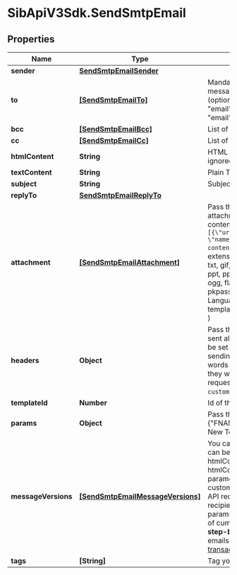 # SibApiV3Sdk.SendSmtpEmail

## Properties
Name | Type | Description | Notes
------------ | ------------- | ------------- | -------------
**sender** | [**SendSmtpEmailSender**](SendSmtpEmailSender.md) |  | [optional] 
**to** | [**[SendSmtpEmailTo]**](SendSmtpEmailTo.md) | Mandatory if messageVersions are not passed, ignored if messageVersions are passed. List of email addresses and names (optional) of the recipients. For example, [{\"name\":\"Jimmy\", \"email\":\"jimmy98@example.com\"}, {\"name\":\"Joe\", \"email\":\"joe@example.com\"}] | [optional] 
**bcc** | [**[SendSmtpEmailBcc]**](SendSmtpEmailBcc.md) | List of email addresses and names (optional) of the recipients in bcc | [optional] 
**cc** | [**[SendSmtpEmailCc]**](SendSmtpEmailCc.md) | List of email addresses and names (optional) of the recipients in cc | [optional] 
**htmlContent** | **String** | HTML body of the message ( Mandatory if 'templateId' is not passed, ignored if 'templateId' is passed ) | [optional] 
**textContent** | **String** | Plain Text body of the message ( Ignored if 'templateId' is passed ) | [optional] 
**subject** | **String** | Subject of the message. Mandatory if 'templateId' is not passed | [optional] 
**replyTo** | [**SendSmtpEmailReplyTo**](SendSmtpEmailReplyTo.md) |  | [optional] 
**attachment** | [**[SendSmtpEmailAttachment]**](SendSmtpEmailAttachment.md) | Pass the absolute URL (no local file) or the base64 content of the attachment along with the attachment name (Mandatory if attachment content is passed). For example, `[{\"url\":\"https://attachment.domain.com/myAttachmentFromUrl.jpg\", \"name\":\"myAttachmentFromUrl.jpg\"}, {\"content\":\"base64 example content\", \"name\":\"myAttachmentFromBase64.jpg\"}]`. Allowed extensions for attachment file: xlsx, xls, ods, docx, docm, doc, csv, pdf, txt, gif, jpg, jpeg, png, tif, tiff, rtf, bmp, cgm, css, shtml, html, htm, zip, xml, ppt, pptx, tar, ez, ics, mobi, msg, pub, eps, odt, mp3, m4a, m4v, wma, ogg, flac, wav, aif, aifc, aiff, mp4, mov, avi, mkv, mpeg, mpg, wmv, pkpass and xlsm ( If 'templateId' is passed and is in New Template Language format then both attachment url and content are accepted. If template is in Old template Language format, then 'attachment' is ignored ) | [optional] 
**headers** | **Object** | Pass the set of custom headers (not the standard headers) that shall be sent along the mail headers in the original email. 'sender.ip' header can be set (only for dedicated ip users) to mention the IP to be used for sending transactional emails. Headers are allowed in `This-Case-Only` (i.e. words separated by hyphen with first letter of each word in capital letter), they will be converted to such case styling if not in this format in the request payload. For example, `{\"sender.ip\":\"1.2.3.4\", \"X-Mailin-custom\":\"some_custom_header\", \"idempotencyKey\":\"abc-123\"}`. | [optional] 
**templateId** | **Number** | Id of the template. | [optional] 
**params** | **Object** | Pass the set of attributes to customize the template. For example, {\"FNAME\":\"Joe\", \"LNAME\":\"Doe\"}. It's considered only if template is in New Template Language format. | [optional] 
**messageVersions** | [**[SendSmtpEmailMessageVersions]**](SendSmtpEmailMessageVersions.md) | You can customize and send out multiple versions of a mail. templateId can be customized only if global parameter contains templateId. htmlContent and textContent can be customized only if any of the two, htmlContent or textContent, is present in global parameters. Some global parameters such as **to(mandatory), bcc, cc, replyTo, subject** can also be customized specific to each version. Total number of recipients in one API request must not exceed 2000. However, you can still pass upto 99 recipients maximum in one message version. The size of individual params in all the messageVersions shall not exceed 100 KB limit and that of cumulative params shall not exceed 1000 KB. You can follow this **step-by-step guide** on how to use **messageVersions** to batch send emails - https://developers.sendinblue.com/docs/batch-send-transactional-emails | [optional] 
**tags** | **[String]** | Tag your emails to find them more easily | [optional] 


